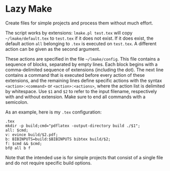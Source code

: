# Lazy Make

Create files for simple projects and process them without much effort.

The script works by extensions: `lmake.pl test.tex` will copy `~/lmake/default.tex` to `test.tex` if it does not exist.
If it does exist, the default action `all` belonging to `.tex` is executed on `test.tex`.
A different action can be given as the second argument.

These actions are specified in the file `~/lmake/config`.
This file contains a sequence of blocks, separated by empty lines.
Each block begins with a comma-delimited sequence of extensions (including the dot).
The next line contains a command that is executed before every action of these extensions, and the remaining lines define specific actions with the syntax `<action>:<command>` or `<action>:<actions>`, where the action list is delimited by whitespace.
Use `$1` and `$2` to refer to the input filename, respectively with and without extension.
Make sure to end all commands with a semicolon.

As an example, here is my `.tex` configuration:
```
.tex
mkdir -p build;cmd="pdflatex -output-directory build ./$1";
all: $cmd;
v: evince build/$2.pdf;
b: BIBINPUTS=build:$BIBINPUTS bibtex build/$2;
f: $cmd && $cmd;
bf@ all b f
```

Note that the intended use is for simple projects that consist of a single file and do not require specific build options.
